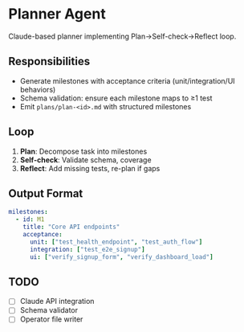 # Planner Agent

Claude-based planner implementing Plan→Self-check→Reflect loop.

## Responsibilities

- Generate milestones with acceptance criteria (unit/integration/UI behaviors)
- Schema validation: ensure each milestone maps to ≥1 test
- Emit `plans/plan-<id>.md` with structured milestones

## Loop

1. **Plan**: Decompose task into milestones
2. **Self-check**: Validate schema, coverage
3. **Reflect**: Add missing tests, re-plan if gaps

## Output Format

```yaml
milestones:
  - id: M1
    title: "Core API endpoints"
    acceptance:
      unit: ["test_health_endpoint", "test_auth_flow"]
      integration: ["test_e2e_signup"]
      ui: ["verify_signup_form", "verify_dashboard_load"]
```

## TODO

- [ ] Claude API integration
- [ ] Schema validator
- [ ] Operator file writer
